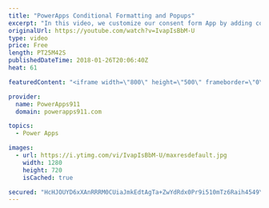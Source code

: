 ```yaml
---
title: "PowerApps Conditional Formatting and Popups"
excerpt: "In this video, we customize our consent form App by adding conditional formatting, variables, toggles, and even popups. Lots of cool little tricks to learn here so enjoy.   Video on creating the Consent Form and using Pen Input https://youtu.be/ycPO7Y3Cyu0  Video on sending an email with PowerApps https://www.youtube.com/watch?v=bF7WkqtxKB0"
originalUrl: https://youtube.com/watch?v=IvapIsBbM-U
type: video
price: Free
length: PT25M42S
publishedDateTime: 2018-01-26T20:06:40Z
heat: 61

featuredContent: "<iframe width=\"800\" height=\"500\" frameborder=\"0\" src=\"https://www.youtube.com/embed/IvapIsBbM-U\" allow=\"accelerometer; autoplay; encrypted-media; gyroscope; picture-in-picture\" allowfullscreen></iframe>"

provider:
  name: PowerApps911
  domain: powerapps911.com

topics:
  - Power Apps

images:
  - url: https://i.ytimg.com/vi/IvapIsBbM-U/maxresdefault.jpg
    width: 1280
    height: 720
    isCached: true

secured: "HcHJOUYD6xXAnRRRM0CUiaJmkEdtAgTa+ZwYdRdx0Pr9i510mTz6Raih4549YTW3fEUNwUey825QQTYzgwpRa8s8MFpDbbjqjR6Kx9PSl/4G/oVIYf8ZLW5UsQq5x0iN5/cOQhuAMn9TzCuAAU5rnYbpGpaSNVs7nFAjg8wAxDr9DuBH/Sx8w63wCAfRL2DFlJQTaNarHyRhtygd4wjVwGooR07Dy71OiePpJKNy6YCVdeA6dfDgholNxfMt5kQ3mj8qusWK17hH1P2vbRJ6eTYq4qZhLJzGOwc+zzKkAlL4zxeyBngNiA6Hn8mQmAAC6w/pwT6xp79F2l0LIMQ3/VEePnvLtw5KiCpI5IaabdDwgukBJ602IKCQ/pNMn9A+1AR9YEPZ3pq1rBt9JEOecUYjPLPN64nNLq3o1EwO51k=;Pcx0GXy4+VnZ2WL5YyF+Uw=="
---
```


